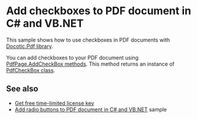 # Add checkboxes to PDF document in C# and VB.NET
This sample shows how to use checkboxes in PDF documents with [Docotic.Pdf library](https://bitmiracle.com/pdf-library/).

You can add checkboxes to your PDF document using [PdfPage.AddCheckBox methods](https://bitmiracle.com/pdf-library/api/pdfpage-addcheckbox).
This method returns an instance of [PdfCheckBox class](https://bitmiracle.com/pdf-library/api/pdfcheckbox).

## See also
* [Get free time-limited license key](https://bitmiracle.com/pdf-library/download-pdf-library.aspx)
* [Add radio buttons to PDF document in C# and VB.NET](/Samples/Forms%20and%20Annotations/RadioButtons) sample